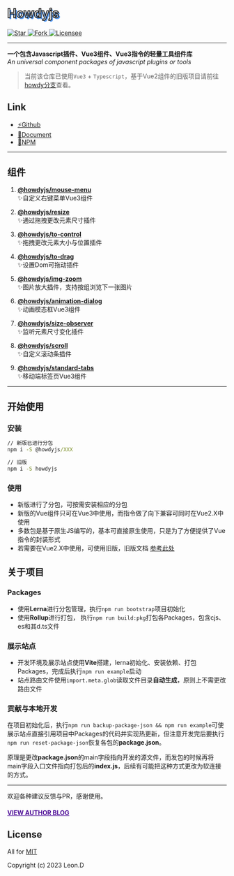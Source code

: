 <h1 style="text-shadow: 3px 3px #5b9df3;color: transparent;-webkit-text-stroke-color: #262626;-webkit-text-stroke-width: 2px;font-family: unset">Howdyjs</h1>

<p>
  <a href="https://github.com/leon-kfd/howdyjs" target="_blank">
    <img src="https://img.shields.io/github/stars/leon-kfd/howdyjs" alt="Star">
  </a>
  <a href="https://github.com/leon-kfd/howdyjs" target="_blank">
    <img src="https://img.shields.io/github/forks/leon-kfd/howdyjs?color=%23cc8844" alt="Fork">
  </a>
  <a href="https://github.com/leon-kfd/howdyjs/blob/main/LICENSE" target="_blank">
    <img src="https://img.shields.io/github/license/leon-kfd/howdyjs" alt="Licensee">
  </a>
  <img style="display: none" src="https://visitor-badge.glitch.me/badge?page_id=howdyjs.readme&amp;right_color=red" alt="Visit">
</p>

---

**一个包含Javascript插件、Vue3组件、Vue3指令的轻量工具组件库**  
*An universal component packages of javascript plugins or tools* 

> 当前该仓库已使用`Vue3` + `Typescript`，基于Vue2组件的旧版项目请前往<a href="https://github.com/leon-kfd/howdyjs/tree/howdy" target="_blank">howdy分支</a>查看。

## Link
+ <a href="https://github.com/leon-kfd/howdyjs" target="_blank">⚡Github</a>
+ <a href="https://kongfandong.cn/howdy" target="_blank">📖Document</a>
+ <a href="https://www.npmjs.com/search?q=%40howdyjs" target="_blank">💾NPM</a>

---

## 组件

1. **[@howdyjs/mouse-menu](https://kongfandong.cn/howdy/mouse-menu)**  
✨自定义右键菜单Vue3组件

2. **[@howdyjs/resize](https://kongfandong.cn/howdy/resize)**  
✨通过拖拽更改元素尺寸插件

3. **[@howdyjs/to-control](https://kongfandong.cn/howdy/to-control)**  
✨拖拽更改元素大小与位置插件

4. **[@howdyjs/to-drag](https://kongfandong.cn/howdy/to-drag)**  
✨设置Dom可拖动插件

5. **[@howdyjs/img-zoom](https://kongfandong.cn/howdy/img-zoom)**  
✨图片放大插件，支持按组浏览下一张图片

6. **[@howdyjs/animation-dialog](https://kongfandong.cn/howdy/animation-dialog)**  
✨动画模态框Vue3组件

7. **[@howdyjs/size-observer](https://kongfandong.cn/howdy/size-observer)**  
✨监听元素尺寸变化插件

8. **[@howdyjs/scroll](https://kongfandong.cn/howdy/scroll)**  
✨自定义滚动条插件

9. **[@howdyjs/standard-tabs](https://kongfandong.cn/howdy/standard-tabs)**  
✨移动端标签页Vue3组件

---

## 开始使用

### 安装
```cmd
// 新版已进行分包
npm i -S @howdyjs/XXX

// 旧版
npm i -S howdyjs
```

### 使用

+ 新版进行了分包，可按需安装相应的分包
+ 新版的Vue组件只可在Vue3中使用，而指令做了向下兼容可同时在Vue2.X中使用
+ 多数包是基于原生JS编写的，基本可直接原生使用，只是为了方便提供了Vue指令的封装形式
+ 若需要在Vue2.X中使用，可使用旧版，旧版文档 [参考此处](https://github.com/leon-kfd/howdyjs/blob/howdy/README.md)

## 关于项目

### Packages
+ 使用**Lerna**进行分包管理，执行`npm run bootstrap`项目初始化
+ 使用**Rollup**进行打包， 执行`npm run build:pkg`打包各Packages，包含cjs、es和其d.ts文件

### 展示站点
+ 开发环境及展示站点使用**Vite**搭建，lerna初始化、安装依赖、打包Packages，完成后执行`npm run example`启动
+ 站点路由文件使用`import.meta.glob`读取文件目录**自动生成**，原则上不需更改路由文件

### 贡献与本地开发

在项目初始化后，执行`npm run backup-package-json && npm run example`可使展示站点直接引用项目中Packages的代码并实现热更新，但注意开发完后要执行`npm run reset-package-json`恢复各包的**package.json**。

原理是更改**package.json**的main字段指向开发的源文件，而发包的时候再将main字段入口文件指向打包后的**index.js**，后续有可能把这种方式更改为软连接的方式。

---

欢迎各种建议反馈与PR，感谢使用。

#### <a href="https://www.kongfandong.cn" target="_blank" style="color: rgb(75, 9, 150)">VIEW AUTHOR BLOG</a>

## License

All for [MIT](https://github.com/leon-kfd/howdyjs/blob/master/LICENSE)

Copyright (c) 2023 Leon.D
